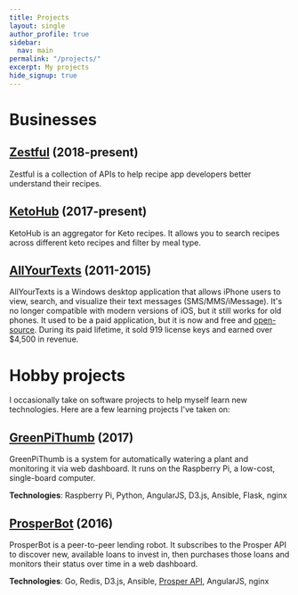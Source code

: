 ```yaml
---
title: Projects
layout: single
author_profile: true
sidebar:
  nav: main
permalink: "/projects/"
excerpt: My projects
hide_signup: true
---
```


# Businesses

## [Zestful](https://zestfuldata.com) (2018-present)

Zestful is a collection of APIs to help recipe app developers better understand their recipes.

## [KetoHub](https://ketohub.io) (2017-present)

KetoHub is an aggregator for Keto recipes. It allows you to search recipes across different keto recipes and filter by meal type.

## [AllYourTexts](http://allyourtexts.com) (2011-2015)

AllYourTexts is a Windows desktop application that allows iPhone users to view, search, and visualize their text messages (SMS/MMS/iMessage). It's no longer compatible with modern versions of iOS, but it still works for old phones. It used to be a paid application, but it is now and free and [open-source](https://github.com/AllYourTexts/AllYourTexts). During its paid lifetime, it sold 919 license keys and earned over $4,500 in revenue.

# Hobby projects

I occasionally take on software projects to help myself learn new technologies. Here are a few learning projects I've taken on:

## [GreenPiThumb](/greenpithumb/) (2017)

GreenPiThumb is a system for automatically watering a plant and monitoring it via web dashboard. It runs on the Raspberry Pi, a low-cost, single-board computer.

**Technologies**: Raspberry Pi, Python, AngularJS, D3.js, Ansible, Flask, nginx

## [ProsperBot](/prosperbot/) (2016)

ProsperBot is a peer-to-peer lending robot. It subscribes to the Prosper API to discover new, available loans to invest in, then purchases those loans and monitors their status over time in a web dashboard.

**Technologies**: Go, Redis, D3.js, Ansible, [Prosper API](https://developers.prosper.com/), AngularJS, nginx


